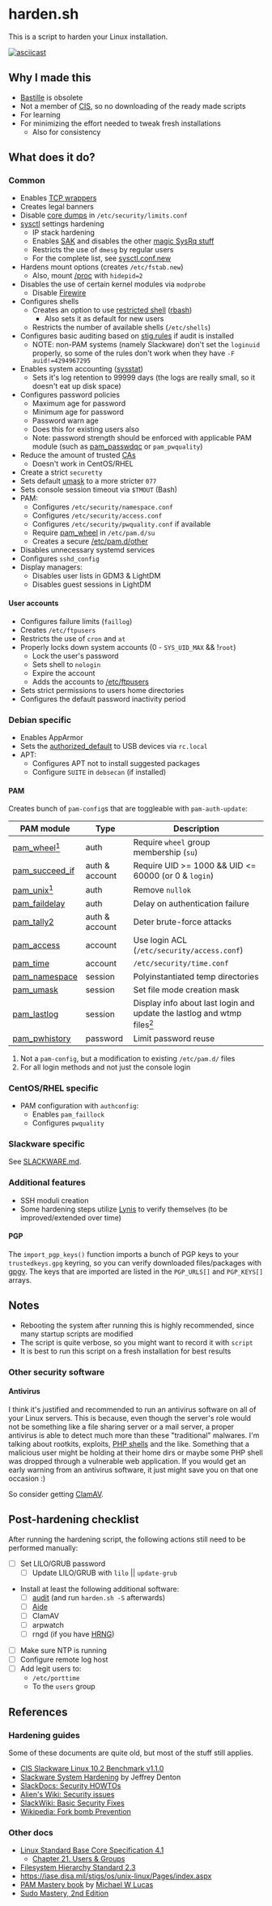 harden.sh
=========

This is a script to harden your Linux installation.

[![asciicast](https://asciinema.org/a/lBaPJhg3KAsp470y9eyLQ2bbA.png)](https://asciinema.org/a/lBaPJhg3KAsp470y9eyLQ2bbA)

Why I made this
---------------

* [Bastille](http://bastille-linux.sourceforge.net/) is obsolete
* Not a member of [CIS](http://www.cisecurity.org/), so no downloading of the ready made scripts
* For learning
* For minimizing the effort needed to tweak fresh installations
  * Also for consistency

What does it do?
----------------

### Common

* Enables [TCP wrappers](https://en.wikipedia.org/wiki/TCP_Wrapper)
* Creates legal banners
* Disable [core dumps](https://en.wikipedia.org/wiki/Core_dump) in ```/etc/security/limits.conf```
* [sysctl](https://en.wikipedia.org/wiki/Sysctl) settings hardening
  * IP stack hardening
  * Enables [SAK](https://en.wikipedia.org/wiki/Secure_attention_key) and disables the other [magic SysRq stuff](https://www.kernel.org/doc/Documentation/sysrq.txt)
  * Restricts the use of ```dmesg``` by regular users
  * For the complete list, see [sysctl.conf.new](https://github.com/pyllyukko/harden.sh/blob/master/newconfs/sysctl.d/sysctl.conf.new)
* Hardens mount options (creates ```/etc/fstab.new```)
  * Also, mount [/proc](https://www.kernel.org/doc/Documentation/filesystems/proc.txt) with ```hidepid=2```
* Disables the use of certain kernel modules via ```modprobe```
  * Disable [Firewire](http://www.hermann-uwe.de/blog/physical-memory-attacks-via-firewire-dma-part-1-overview-and-mitigation)
* Configures shells
  * Creates an option to use [restricted shell](https://en.wikipedia.org/wiki/Restricted_shell) ([rbash](https://www.gnu.org/software/bash/manual/html_node/The-Restricted-Shell.html))
    * Also sets it as default for new users
  * Restricts the number of available shells (```/etc/shells```)
* Configures basic auditing based on [stig.rules](https://fedorahosted.org/audit/browser/trunk/contrib/stig.rules) if audit is installed
  * NOTE: non-PAM systems (namely Slackware) don't set the ```loginuid``` properly, so some of the rules don't work when they have ```-F auid!=4294967295```
* Enables system accounting ([sysstat][10])
  * Sets it's log retention to 99999 days (the logs are really small, so it doesn't eat up disk space)
* Configures password policies
  * Maximum age for password
  * Minimum age for password
  * Password warn age
  * Does this for existing users also
  * Note: password strength should be enforced with applicable PAM module (such as [pam_passwdqc](http://www.openwall.com/passwdqc/) or ```pam_pwquality```)
* Reduce the amount of trusted [CAs](https://en.wikipedia.org/wiki/Certificate_authority)
  * Doesn't work in CentOS/RHEL
* Create a strict ```securetty```
* Sets default [umask](https://en.wikipedia.org/wiki/Umask) to a more stricter ```077```
* Sets console session timeout via ```$TMOUT``` (Bash)
* PAM:
  * Configures ```/etc/security/namespace.conf```
  * Configures ```/etc/security/access.conf```
  * Configures ```/etc/security/pwquality.conf``` if available
  * Require [pam_wheel](http://linux-pam.org/Linux-PAM-html/sag-pam_wheel.html) in ```/etc/pam.d/su```
  * Creates a secure [/etc/pam.d/other](http://linux-pam.org/Linux-PAM-html/sag-security-issues-other.html)
* Disables unnecessary systemd services
* Configures ```sshd_config```
* Display managers:
  * Disables user lists in GDM3 & LightDM
  * Disables guest sessions in LightDM

#### User accounts

* Configures failure limits (```faillog```)
* Creates ```/etc/ftpusers```
* Restricts the use of ```cron``` and ```at```
* Properly locks down system accounts (0 - ```SYS_UID_MAX``` && !```root```)
  * Lock the user's password
  * Sets shell to ```nologin```
  * Expire the account
  * Adds the accounts to [/etc/ftpusers](http://linux.die.net/man/5/ftpusers)
* Sets strict permissions to users home directories
* Configures the default password inactivity period

### Debian specific

* Enables AppArmor
* Sets the [authorized\_default](https://www.kernel.org/doc/Documentation/usb/authorization.txt) to USB devices via ```rc.local```
* APT:
  * Configures APT not to install suggested packages
  * Configure ```SUITE``` in ```debsecan``` (if installed)

#### PAM

Creates bunch of `pam-config`s that are toggleable with `pam-auth-update`:

| PAM module                                                                                   | Type           | Description                                                                             |
| -------------------------------------------------------------------------------------------- | -------------- | --------------------------------------------------------------------------------------- |
| [pam\_wheel](http://www.linux-pam.org/Linux-PAM-html/sag-pam_wheel.html)[<sup>1</sup>](#fn1) | auth           | Require `wheel` group membership (`su`)                                                 |
| [pam\_succeed\_if](http://www.linux-pam.org/Linux-PAM-html/sag-pam_succeed_if.html)          | auth & account | Require UID >= 1000 && UID <= 60000 (or 0 & `login`)                                    |
| [pam\_unix](http://www.linux-pam.org/Linux-PAM-html/sag-pam_unix.html)[<sup>1</sup>](#fn1)   | auth           | Remove `nullok`                                                                         |
| [pam\_faildelay](http://www.linux-pam.org/Linux-PAM-html/sag-pam_faildelay.html)             | auth           | Delay on authentication failure                                                         |
| [pam\_tally2](http://www.linux-pam.org/Linux-PAM-html/sag-pam_tally2.html)                   | auth & account | Deter brute-force attacks                                                               |
| [pam\_access](http://linux-pam.org/Linux-PAM-html/sag-pam_access.html)                       | account        | Use login ACL (`/etc/security/access.conf`)                                             |
| [pam\_time](http://www.linux-pam.org/Linux-PAM-html/sag-pam_time.html)                       | account        | `/etc/security/time.conf`                                                               |
| [pam\_namespace](http://www.linux-pam.org/Linux-PAM-html/sag-pam_namespace.html)             | session        | Polyinstantiated temp directories                                                       |
| [pam\_umask](http://www.linux-pam.org/Linux-PAM-html/sag-pam_umask.html)                     | session        | Set file mode creation mask                                                             |
| [pam\_lastlog](http://www.linux-pam.org/Linux-PAM-html/sag-pam_lastlog.html)                 | session        | Display info about last login and update the lastlog and wtmp files[<sup>2</sup>](#fn2) |
| [pam\_pwhistory](http://www.linux-pam.org/Linux-PAM-html/sag-pam_pwhistory.html)             | password       | Limit password reuse                                                                    |

1. <span id="fn1"/>Not a `pam-config`, but a modification to existing `/etc/pam.d/` files
2. <span id="fn2"/>For all login methods and not just the console login

### CentOS/RHEL specific

* PAM configuration with ```authconfig```:
  * Enables ```pam_faillock```
  * Configures ```pwquality```

### Slackware specific

See [SLACKWARE.md](SLACKWARE.md).

### Additional features

* SSH moduli creation
* Some hardening steps utilize [Lynis](https://cisofy.com/lynis/) to verify themselves (to be improved/extended over time)

#### PGP

The ```import_pgp_keys()``` function imports a bunch of PGP keys to your ```trustedkeys.gpg``` keyring, so you can verify downloaded files/packages with [gpgv](http://www.gnupg.org/documentation/manuals/gnupg/gpgv.html). The keys that are imported are listed in the ```PGP_URLS[]``` and ```PGP_KEYS[]``` arrays.

Notes
-----

* Rebooting the system after running this is highly recommended, since many startup scripts are modified
* The script is quite verbose, so you might want to record it with `script`
* It is best to run this script on a fresh installation for best results

### Other security software

#### Antivirus

I think it's justified and recommended to run an antivirus software on all of your Linux servers. This is because, even though the server's role would not be something like a file sharing server or a mail server, a proper antivirus is able to detect much more than these "traditional" malwares. I'm talking about rootkits, exploits, [PHP shells](https://en.wikipedia.org/wiki/Backdoor_Shell) and the like. Something that a malicious user might be holding at their home dirs or maybe some PHP shell was dropped through a vulnerable web application. If you would get an early warning from an antivirus software, it just might save you on that one occasion :)

So consider getting [ClamAV](https://www.clamav.net/).

Post-hardening checklist
------------------------

After running the hardening script, the following actions still need to be performed manually:

- [ ] Set LILO/GRUB password
  - [ ] Update LILO/GRUB with ```lilo``` || ```update-grub```
- Install at least the following additional software:
  - [ ] [audit](https://people.redhat.com/sgrubb/audit/) (and run ```harden.sh -S``` afterwards)
  - [ ] [Aide](http://aide.sourceforge.net/)
  - [ ] ClamAV
  - [ ] arpwatch
  - [ ] rngd (if you have [HRNG](https://en.wikipedia.org/wiki/Hardware_random_number_generator))
- [ ] Make sure NTP is running
- [ ] Configure remote log host
- [ ] Add legit users to:
  - ```/etc/porttime```
  - To the ```users``` group

References
----------

### Hardening guides

Some of these documents are quite old, but most of the stuff still applies.

* [CIS Slackware Linux 10.2 Benchmark v1.1.0][1]
* [Slackware System Hardening][2] by Jeffrey Denton
* [SlackDocs: Security HOWTOs](http://docs.slackware.com/howtos:security:start)
* [Alien's Wiki: Security issues](http://alien.slackbook.org/dokuwiki/doku.php?id=linux:admin#security_issues)
* [SlackWiki: Basic Security Fixes](http://slackwiki.com/Basic_Security_Fixes)
* [Wikipedia: Fork bomb Prevention](https://en.wikipedia.org/wiki/Fork_bomb#Prevention)

### Other docs

* [Linux Standard Base Core Specification 4.1](http://refspecs.linuxfoundation.org/LSB_4.1.0/LSB-Core-generic/LSB-Core-generic/book1.html)
  * [Chapter 21. Users & Groups](http://refspecs.linuxfoundation.org/LSB_4.1.0/LSB-Core-generic/LSB-Core-generic/usernames.html)
* [Filesystem Hierarchy Standard 2.3](http://refspecs.linuxfoundation.org/FHS_2.3/fhs-2.3.html)
* <https://iase.disa.mil/stigs/os/unix-linux/Pages/index.aspx>
* [PAM Mastery book](https://www.tiltedwindmillpress.com/?product=pam) by [Michael W Lucas](https://www.michaelwlucas.com/)
* [Sudo Mastery, 2nd Edition](https://www.tiltedwindmillpress.com/product/sudo-mastery-2nd-edition/)

[1]: http://benchmarks.cisecurity.org/downloads/browse/index.cfm?category=benchmarks.os.linux.slackware
[2]: http://dentonj.freeshell.org/system-hardening-10.2.txt
[10]: http://sebastien.godard.pagesperso-orange.fr/
